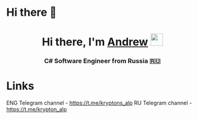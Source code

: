 # Hi there 👋

<h1 align="center">Hi there, I'm <a href="https://t.me/kryptons_alp" target="_blank">Andrew</a> 
<img src="https://github.com/blackcater/blackcater/raw/main/images/Hi.gif" height="32"/></h1>
<h3 align="center">C# Software Engineer from Russia 🇷🇺</h3>

# Links

ENG Telegram channel - https://t.me/kryptons_alp
RU Telegram channel - https://t.me/krypton_alp
